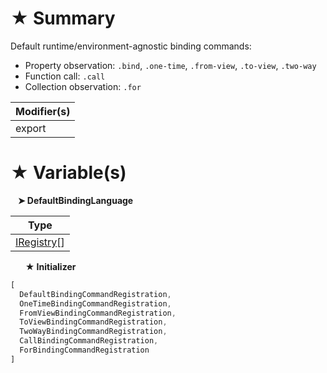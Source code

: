 # &#9733; Summary

Default runtime/environment-agnostic binding commands:
- Property observation: `.bind`, `.one-time`, `.from-view`, `.to-view`, `.two-way`
- Function call: `.call`
- Collection observation: `.for`

| Modifier(s)                            |
|----------------------------------------|
| export |

# &#9733; Variable(s)

&nbsp;&nbsp; **&#10148; DefaultBindingLanguage**

| Type                        |
|-----------------------------|
| [IRegistry](/kernel/interface/di/iregistry)[] |

&nbsp;&nbsp;&nbsp;&nbsp;&nbsp; **&#9733; Initializer**

```ts
[
  DefaultBindingCommandRegistration,
  OneTimeBindingCommandRegistration,
  FromViewBindingCommandRegistration,
  ToViewBindingCommandRegistration,
  TwoWayBindingCommandRegistration,
  CallBindingCommandRegistration,
  ForBindingCommandRegistration
]
```